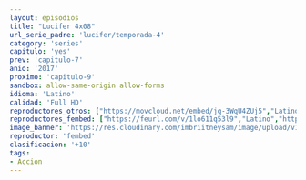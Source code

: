 ```yaml
---
layout: episodios
title: "Lucifer 4x08"
url_serie_padre: 'lucifer/temporada-4'
category: 'series'
capitulo: 'yes'
prev: 'capitulo-7'
anio: '2017'
proximo: 'capitulo-9'
sandbox: allow-same-origin allow-forms
idioma: 'Latino'
calidad: 'Full HD'
reproductores_otros: ["https://movcloud.net/embed/jq-3WqU4ZUj5","Latino"]
reproductores_fembed: ["https://feurl.com/v/1lo611q53l9","Latino","https://feurl.com/v/2w9m776g-l9","Latino","https://feurl.com/v/2w9m7kw23l9","Latino","https://feurl.com/v/8p1x6i8zkpdmzwk","Latino"]
image_banner: 'https://res.cloudinary.com/imbriitneysam/image/upload/v1546476989/punisher-banner-min.jpg'
reproductor: 'fembed'
clasificacion: '+10'
tags:
- Accion
---
```












